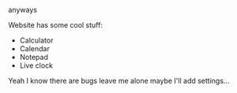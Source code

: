 
anyways

Website has some cool stuff:
- Calculator
- Calendar
- Notepad
- Live clock

Yeah I know there are bugs leave me alone 
maybe I'll add settings...
